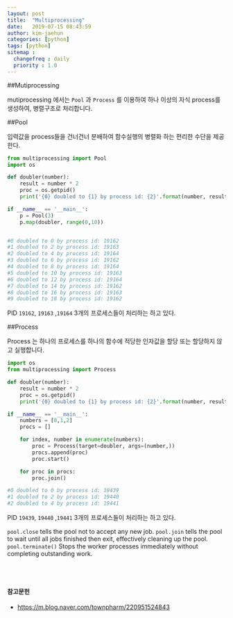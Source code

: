 ```yaml
---
layout: post
title:  "Multiprocessing"
date:   2019-07-15 08:43:59
author: kim-jaehun
categories: [python]
tags: [python]
sitemap :
  changefreq : daily
  priority : 1.0
---
```


##Mutiprocessing

mutiprocessing 에서는 `Pool` 과 `Process` 를 이용하여 하나 이상의 자식 process를 생성하여, 병렬구조로 처리합니다.

##Pool

입력값을 process들을 건너건너 분배하여 함수실행의 병렬화 하는 편리한 수단을 제공한다.


```python
from multiprocessing import Pool
import os

def doubler(number):
    result = number * 2
    proc = os.getpid()
    print('{0} doubled to {1} by process id: {2}'.format(number, result, proc))

if __name__ == '__main__':
    p = Pool(3)
    p.map(doubler, range(0,10))


#0 doubled to 0 by process id: 19162
#1 doubled to 2 by process id: 19163
#2 doubled to 4 by process id: 19164
#3 doubled to 6 by process id: 19162
#4 doubled to 8 by process id: 19164
#5 doubled to 10 by process id: 19163
#6 doubled to 12 by process id: 19164
#7 doubled to 14 by process id: 19162
#8 doubled to 16 by process id: 19163
#9 doubled to 18 by process id: 19162
```

PID `19162`, `19163` ,`19164` 3개의 프로세스들이 처리하는 하고 있다.

##Process

Process 는 하나의 프로세스를 하나의 함수에 적당한 인자값을 할당 또는 할당하지 않고 실행합니다.

```python
import os
from multiprocessing import Process

def doubler(number):
    result = number * 2
    proc = os.getpid()
    print('{0} doubled to {1} by process id: {2}'.format(number, result, proc))

if __name__ == '__main__':
	numbers = [0,1,2]
	procs = []

	for index, number in enumerate(numbers):
		proc = Process(target=doubler, args=(number,))
		procs.append(proc)
		proc.start()

	for proc in procs:
		proc.join()

#0 doubled to 0 by process id: 19439
#1 doubled to 2 by process id: 19440
#2 doubled to 4 by process id: 19441

```
PID `19439`, `19440` ,`19441` 3개의 프로세스들이 처리하는 하고 있다.

`pool.close` tells the pool not to accept any new job.
`pool.join` tells the pool to wait until all jobs finished then exit, effectively cleaning up the pool.
`pool.terminate()` Stops the worker processes immediately without completing outstanding work.


<br><br>
#### 참고문헌
* https://m.blog.naver.com/townpharm/220951524843
